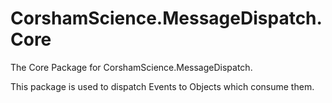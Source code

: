 # CorshamScience.MessageDispatch.Core
The Core Package for CorshamScience.MessageDispatch.

This package is used to dispatch Events to Objects which consume them. 
